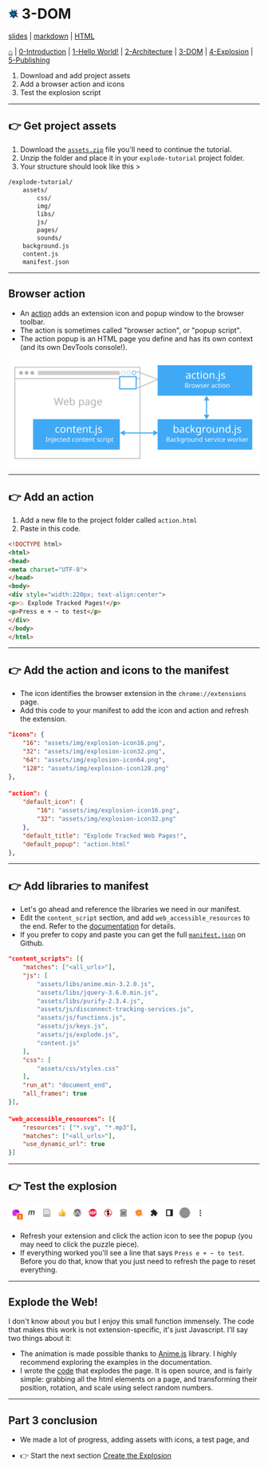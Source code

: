 <!-- paginate: true -->

# <img width="4%" src="../../extension/explode-tutorial-final/assets/img/explosion-tutorial-icon.svg"> 3-DOM

<span class="slides-small"><a href="../slides/3-dom.html">slides</a> | <span class="slides-small"><a href="../markdown/3-dom">markdown</a> | <a href="../www/3-dom.html">HTML</a></span>

<span class="slides-small">[⌂](../../README.md) | [0-Introduction](0-introduction.html) | [1-Hello World!](1-hello-world.html) | [2-Architecture](2-architecture.html) | [3-DOM](3-dom.html) | [4-Explosion](4-explosion.html) | [5-Publishing](5-publishing.html)</span>

<!--
Presentation comments ...
-->

1. Download and add project assets
1. Add a browser action and icons
1. Test the explosion script





---

## 👉 Get project assets

<div class="twocolumn">
<div class="col">

1. Download the [`assets.zip`](https://github.com/sneakaway-studio/explode-the-web/tree/main/extension) file you'll need to continue the tutorial.
1. Unzip the folder and place it in your `explode-tutorial` project folder.
1. Your structure should look like this >

</div>
<div class="col">

```
/explode-tutorial/
    assets/
        css/
        img/
        libs/
        js/
        pages/
        sounds/
    background.js
    content.js
    manifest.json
```

</div>
</div>







---

## Browser action

<div class="twocolumn">
<div class="col">

- An [action](https://developer.chrome.com/docs/extensions/reference/action/) adds an extension icon and popup window to the browser toolbar.
- The action is sometimes called "browser action", or "popup script".
- The action popup is an HTML page you define and has its own context (and its own DevTools console!).

</div>
<div class="col">

<img width="700" src="../figures/tutorial-2022/2-1-diagram-architecture.svg">

</div>
</div>






---

## 👉 Add an action

<div class="twocolumn">
<div class="col">

1. Add a new file to the project folder called `action.html`
1. Paste in this code.

</div>
<div class="col">

```html
<!DOCTYPE html>
<html>
<head>
<meta charset="UTF-8">
</head>
<body>
<div style="width:220px; text-align:center">
<p>💥 Explode Tracked Pages!</p>
<p>Press e + ~ to test</p>
</div>
</body>
</html>
```



</div>
</div>







---

## 👉 Add the action and icons to the manifest

<div class="twocolumn">
<div class="col">

- The icon identifies the browser extension in the `chrome://extensions` page.
- Add this code to your manifest to add the icon and action and refresh the extension.

</div>
<div class="col">

```json
"icons": {
    "16": "assets/img/explosion-icon16.png",
    "32": "assets/img/explosion-icon32.png",
    "64": "assets/img/explosion-icon64.png",
    "128": "assets/img/explosion-icon128.png"
},

"action": {
    "default_icon": {
        "16": "assets/img/explosion-icon16.png",
        "32": "assets/img/explosion-icon32.png"
    },
    "default_title": "Explode Tracked Web Pages!",
    "default_popup": "action.html"
},
```

</div>
</div>






---

## 👉 Add libraries to manifest

<div class="twocolumn">
<div class="col">

- Let's go ahead and reference the libraries we need in our manifest.
- Edit the `content_script` section, and add `web_accessible_resources` to the end. Refer to the <a target="_blank" href="https://developer.chrome.com/docs/extensions/reference/">documentation</a> for details.
- If you prefer to copy and paste you can get the full <a target="_blank" href="https://github.com/sneakaway-studio/explode-the-web/blob/main/extension/explode-tutorial-3/manifest.json">`manifest.json`</a> on Github.

</div>
<div class="col">

```json
"content_scripts": [{
    "matches": ["<all_urls>"],
    "js": [
        "assets/libs/anime.min-3.2.0.js",
        "assets/libs/jquery-3.6.0.min.js",
        "assets/libs/purify-2.3.4.js",
        "assets/js/disconnect-tracking-services.js",
        "assets/js/functions.js",
        "assets/js/keys.js",
        "assets/js/explode.js",
        "content.js"
    ],
    "css": [
        "assets/css/styles.css"
    ],
    "run_at": "document_end",
    "all_frames": true
}],

"web_accessible_resources": [{
    "resources": ["*.svg", "*.mp3"],
    "matches": ["<all_urls>"],
    "use_dynamic_url": true
}]
```

</div>
</div>






---

## 👉 Test the explosion

<img width="400" src="../figures/tutorial-2022/3-2-browser-action.png">

- Refresh your extension and click the action icon to see the popup (you may need to click the puzzle piece).
- If everything worked you'll see a line that says `Press e + ~ to test`. Before you do that, know that you just need to refresh the page to reset everything.







---

## Explode the Web!

I don't know about you but I enjoy this small function immensely. The code that makes this work is not extension-specific, it's just Javascript. I'll say two things about it:

- The animation is made possible thanks to <a target="_blank" href="https://animejs.com/">Anime.js</a> library. I highly recommend exploring the examples in the documentation.
- I wrote the <a target="_blank" href="https://github.com/sneakaway-studio/explode-the-web/blob/main/extension/explode-tutorial-final/assets/js/explode.js">code</a> that explodes the page. It is open source, and is fairly simple: grabbing all the html elements on a page, and transforming their position, rotation, and scale using select random numbers.




---

## Part 3 conclusion

- We made a lot of progress, adding assets with icons, a test page, and

- 👉 Start the next section [Create the Explosion](4-explosion.html)
